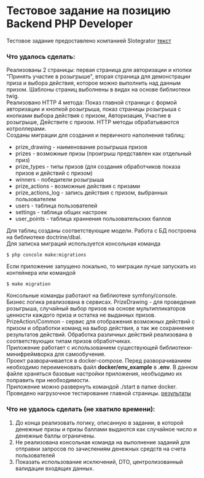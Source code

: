 Тестовое задание на позицию Backend PHP Developer
=================================================

Тестовое задание предоставлено компанией Slotegrator [текст](/test_task/Slotegrator/test%20task%20PHP%20Developer%20GA.pdf)  

### Что удалось сделать:

Реализованы 2 страницы: первая страница для авторизации и кпопки "Принять участие в розыгрыше", вторая страница для демонстрации приза и выбора действия, которое можно выполнить над данным призом. Шаблоны страниц выболнены в видах на основе библиотеки twig.  
Реализовано HTTP 4 метода: Показ главной страници с формой авторизации и кнопкой розыгрыша, показ страницы розыгрыша с кнопками выбора действия с призом, Авторизация, Участие в розыгрыше, Действите с призом. HTTP методы обрабатываются котроллерами.  
Созданы миграции для создания и первичного наполнения таблиц:
* prize_drawing - наименование розыгрыша призов
* prizes - возможные призы (проигрыш представлен как отдельный приз)
* prize_types - типы призов (для создания обработчиков показа призов и действий с призом)
* winners - победители розыгрыша
* prize_actions - возможные действия с призами
* prize_actions_log - запись действия с призом, выбранных пользователем
* users - таблица пользователей
* settings - таблица общих настроек
* user_points - таблица храннения пользовательских баллов  

Для таблиц созданы соответствующие модели. Работа с БД построена на библиотеке doctrine/dbal.  
Для записка миграций используется консольная команда  

    $ php concole make:migrations  

Если приложение запущено локально, то миграции лучше запускать из контейнера или командой  

    $ make migration

Консольные команды работают на библиотеке symfony/console.  
Бизнес логика реализована в сервисах. PrizeDrawing - для проведения розыгрыша, случайный выбор призов на основе мультипликаторов ценности каждого приза и остатка не выданных призов. PrizeAction/Common - сервис для отображения возможных действий с призом и обработки команд на выбор действия, а так же сохраннения результатов действий. Обработка различных действий реализована в соответствующих типам призов обработчиках.  
Приложение работает с использованием существующей библиотеки-минифреймворка для самообучения.  
Проект разворачивается в docker-compose. Перед разворачиванием необходимо переименовать файл **docker/env_example** в **.env**. В данном файле храняться базовые настройки приложения, необъодимо их поправить при необходимости.  
Приложение можно развернуть командой ./start в папке docker.  
Проведено нагрузочное тестирование главной страницы. [результаты](/test_task/Slotegrator/ApacheBench%2002-08-22.txt)

### Что не удалось сделать (не хватило времени):

1. До конца реализовать логику, описанную в задании, в которой денежные призы и призы баллами выдаются как случайное число и денежные баллы ограничены.
2. Не реализована консольная команда на выполнение заданий для отправки запросов по зачислениям денежных средств на счета пользователей
3. Показать использование исключений, DTO, центролизованный валидации входящих данных.
